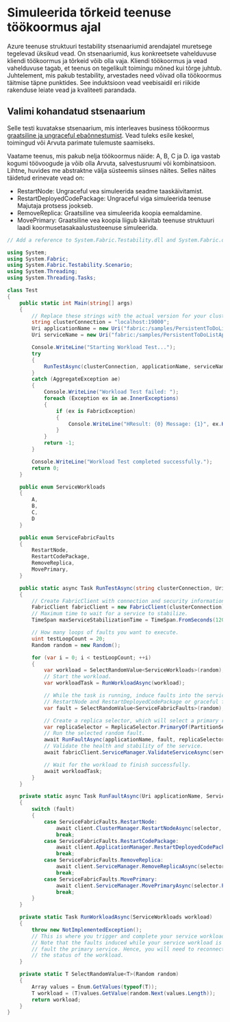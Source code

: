 <properties
   pageTitle="Kohandatud testi stsenaariumid | Microsoft Azure'i"
   description="Kuidas kõvaks teenuste suhtes graatsiline ja ungraceful ebaõnnestumist."
   services="service-fabric"
   documentationCenter=".net"
   authors="anmolah"
   manager="timlt"
   editor=""/>

<tags
   ms.service="service-fabric"
   ms.devlang="dotnet"
   ms.topic="article"
   ms.tgt_pltfrm="NA"
   ms.workload="NA"
   ms.date="05/17/2016"
   ms.author="anmola"/>

# <a name="simulate-failures-during-service-workloads"></a>Simuleerida tõrkeid teenuse töökoormus ajal

Azure teenuse struktuuri testability stsenaariumid arendajatel muretsege tegelevad üksikud vead. On stsenaariumid, kus konkreetsete vahelduvuse kliendi töökoormus ja tõrkeid võib olla vaja. Kliendi töökoormus ja vead vahelduvuse tagab, et teenus on tegelikult toimingu mõned kui tõrge juhtub. Juhtelement, mis pakub testability, arvestades need võivad olla töökoormus täitmise täpne punktides. See induktsioon vead veebisaidil eri riikide rakenduse leiate vead ja kvaliteeti parandada.

## <a name="sample-custom-scenario"></a>Valimi kohandatud stsenaarium
Selle testi kuvatakse stsenaarium, mis interleaves business töökoormus [graatsiline ja ungraceful ebaõnnestumist](service-fabric-testability-actions.md#graceful-vs-ungraceful-fault-actions). Vead tuleks esile keskel, toimingud või Arvuta parimate tulemuste saamiseks.

Vaatame teenus, mis pakub nelja töökoormus näide: A, B, C ja D. iga vastab kogumi töövoogude ja võib olla Arvuta, salvestusruumi või kombinatsioon. Lihtne, huvides me abstraktne välja süsteemis siinses näites. Selles näites täidetud erinevate vead on:
  + RestartNode: Ungraceful vea simuleerida seadme taaskäivitamist.
  + RestartDeployedCodePackage: Ungraceful viga simuleerida teenuse Majutaja protsess jookseb.
  + RemoveReplica: Graatsiline vea simuleerida koopia eemaldamine.
  + MovePrimary: Graatsiline vea koopia liigub käivitab teenuse struktuuri laadi koormusetasakaalustusteenuse simuleerida.

```csharp
// Add a reference to System.Fabric.Testability.dll and System.Fabric.dll.

using System;
using System.Fabric;
using System.Fabric.Testability.Scenario;
using System.Threading;
using System.Threading.Tasks;

class Test
{
    public static int Main(string[] args)
    {
        // Replace these strings with the actual version for your cluster and application.
        string clusterConnection = "localhost:19000";
        Uri applicationName = new Uri("fabric:/samples/PersistentToDoListApp");
        Uri serviceName = new Uri("fabric:/samples/PersistentToDoListApp/PersistentToDoListService");

        Console.WriteLine("Starting Workload Test...");
        try
        {
            RunTestAsync(clusterConnection, applicationName, serviceName).Wait();
        }
        catch (AggregateException ae)
        {
            Console.WriteLine("Workload Test failed: ");
            foreach (Exception ex in ae.InnerExceptions)
            {
                if (ex is FabricException)
                {
                    Console.WriteLine("HResult: {0} Message: {1}", ex.HResult, ex.Message);
                }
            }
            return -1;
        }

        Console.WriteLine("Workload Test completed successfully.");
        return 0;
    }

    public enum ServiceWorkloads
    {
        A,
        B,
        C,
        D
    }

    public enum ServiceFabricFaults
    {
        RestartNode,
        RestartCodePackage,
        RemoveReplica,
        MovePrimary,
    }

    public static async Task RunTestAsync(string clusterConnection, Uri applicationName, Uri serviceName)
    {
        // Create FabricClient with connection and security information here.
        FabricClient fabricClient = new FabricClient(clusterConnection);
        // Maximum time to wait for a service to stabilize.
        TimeSpan maxServiceStabilizationTime = TimeSpan.FromSeconds(120);

        // How many loops of faults you want to execute.
        uint testLoopCount = 20;
        Random random = new Random();

        for (var i = 0; i < testLoopCount; ++i)
        {
            var workload = SelectRandomValue<ServiceWorkloads>(random);
            // Start the workload.
            var workloadTask = RunWorkloadAsync(workload);

            // While the task is running, induce faults into the service. They can be ungraceful faults like
            // RestartNode and RestartDeployedCodePackage or graceful faults like RemoveReplica or MovePrimary.
            var fault = SelectRandomValue<ServiceFabricFaults>(random);

            // Create a replica selector, which will select a primary replica from the given service to test.
            var replicaSelector = ReplicaSelector.PrimaryOf(PartitionSelector.RandomOf(serviceName));
            // Run the selected random fault.
            await RunFaultAsync(applicationName, fault, replicaSelector, fabricClient);
            // Validate the health and stability of the service.
            await fabricClient.ServiceManager.ValidateServiceAsync(serviceName, maxServiceStabilizationTime);

            // Wait for the workload to finish successfully.
            await workloadTask;
        }
    }

    private static async Task RunFaultAsync(Uri applicationName, ServiceFabricFaults fault, ReplicaSelector selector, FabricClient client)
    {
        switch (fault)
        {
            case ServiceFabricFaults.RestartNode:
                await client.ClusterManager.RestartNodeAsync(selector, CompletionMode.Verify);
                break;
            case ServiceFabricFaults.RestartCodePackage:
                await client.ApplicationManager.RestartDeployedCodePackageAsync(applicationName, selector, CompletionMode.Verify);
                break;
            case ServiceFabricFaults.RemoveReplica:
                await client.ServiceManager.RemoveReplicaAsync(selector, CompletionMode.Verify, false);
                break;
            case ServiceFabricFaults.MovePrimary:
                await client.ServiceManager.MovePrimaryAsync(selector.PartitionSelector);
                break;
        }
    }

    private static Task RunWorkloadAsync(ServiceWorkloads workload)
    {
        throw new NotImplementedException();
        // This is where you trigger and complete your service workload.
        // Note that the faults induced while your service workload is running will
        // fault the primary service. Hence, you will need to reconnect to complete or check
        // the status of the workload.
    }

    private static T SelectRandomValue<T>(Random random)
    {
        Array values = Enum.GetValues(typeof(T));
        T workload = (T)values.GetValue(random.Next(values.Length));
        return workload;
    }
}
```
